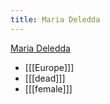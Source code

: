 ```yaml
---
title: Maria Deledda
---
```

[Maria Deledda](https://wedge.ontomatica.io/Nobel-Prize-Winners_-_19-09-05/Wedge?q=facet_13:1/facet_33:171&group=facet_13&index=0)

* [[[Europe]]]
* [[[dead]]]
* [[[female]]]
